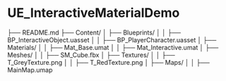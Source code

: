 # UE_InteractiveMaterialDemo
├── README.md
├── Content/
│   ├── Blueprints/
│   │   ├── BP_InteractiveObject.uasset
│   │   ├── BP_PlayerCharacter.uasset
│   ├── Materials/
│   │   ├── Mat_Base.umat
│   │   ├── Mat_Interactive.umat
│   ├── Meshes/
│   │   ├── SM_Cube.fbx
│   ├── Textures/
│   │   ├── T_GreyTexture.png
│   │   ├── T_RedTexture.png
│   ├── Maps/
│   │   ├── MainMap.umap
